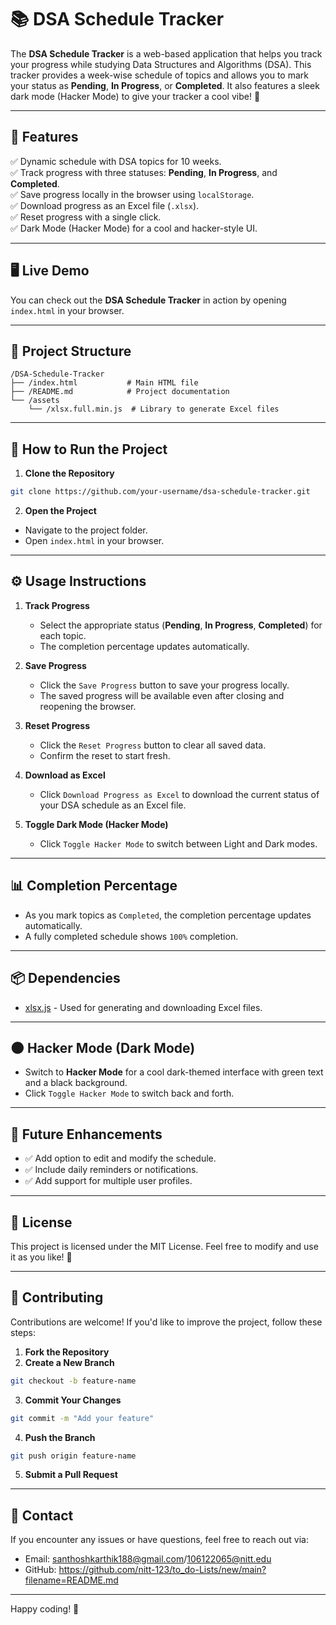 
# 📚 DSA Schedule Tracker

The **DSA Schedule Tracker** is a web-based application that helps you track your progress while studying Data Structures and Algorithms (DSA). This tracker provides a week-wise schedule of topics and allows you to mark your status as **Pending**, **In Progress**, or **Completed**. It also features a sleek dark mode (Hacker Mode) to give your tracker a cool vibe! 🚀

---

## 🎯 **Features**

✅ Dynamic schedule with DSA topics for 10 weeks.  
✅ Track progress with three statuses: **Pending**, **In Progress**, and **Completed**.  
✅ Save progress locally in the browser using `localStorage`.  
✅ Download progress as an Excel file (`.xlsx`).  
✅ Reset progress with a single click.  
✅ Dark Mode (Hacker Mode) for a cool and hacker-style UI.  

---

## 🖥️ **Live Demo**

You can check out the **DSA Schedule Tracker** in action by opening `index.html` in your browser.

---

## 📂 **Project Structure**

```
/DSA-Schedule-Tracker
├── /index.html           # Main HTML file
├── /README.md            # Project documentation
└── /assets
    └── /xlsx.full.min.js  # Library to generate Excel files
```

---

## 🚀 **How to Run the Project**

1. **Clone the Repository**

```bash
git clone https://github.com/your-username/dsa-schedule-tracker.git
```

2. **Open the Project**

- Navigate to the project folder.
- Open `index.html` in your browser.

---

## ⚙️ **Usage Instructions**

1. **Track Progress**
   - Select the appropriate status (**Pending**, **In Progress**, **Completed**) for each topic.
   - The completion percentage updates automatically.

2. **Save Progress**
   - Click the `Save Progress` button to save your progress locally.
   - The saved progress will be available even after closing and reopening the browser.

3. **Reset Progress**
   - Click the `Reset Progress` button to clear all saved data.
   - Confirm the reset to start fresh.

4. **Download as Excel**
   - Click `Download Progress as Excel` to download the current status of your DSA schedule as an Excel file.

5. **Toggle Dark Mode (Hacker Mode)**
   - Click `Toggle Hacker Mode` to switch between Light and Dark modes.

---

## 📊 **Completion Percentage**

- As you mark topics as `Completed`, the completion percentage updates automatically.
- A fully completed schedule shows `100%` completion.

---

## 📦 **Dependencies**

- [xlsx.js](https://cdnjs.cloudflare.com/ajax/libs/xlsx/0.18.5/xlsx.full.min.js) - Used for generating and downloading Excel files.

---

## 🌑 **Hacker Mode (Dark Mode)**

- Switch to **Hacker Mode** for a cool dark-themed interface with green text and a black background.
- Click `Toggle Hacker Mode` to switch back and forth.

---

## 📝 **Future Enhancements**

- ✅ Add option to edit and modify the schedule.  
- ✅ Include daily reminders or notifications.  
- ✅ Add support for multiple user profiles.  

---

## 📄 **License**

This project is licensed under the MIT License. Feel free to modify and use it as you like! 🎉

---

## 🤝 **Contributing**

Contributions are welcome! If you'd like to improve the project, follow these steps:

1. **Fork the Repository**
2. **Create a New Branch**

```bash
git checkout -b feature-name
```

3. **Commit Your Changes**

```bash
git commit -m "Add your feature"
```

4. **Push the Branch**

```bash
git push origin feature-name
```

5. **Submit a Pull Request**

---

## 📧 **Contact**

If you encounter any issues or have questions, feel free to reach out via:

- Email: santhoshkarthik188@gmail.com/106122065@nitt.edu
- GitHub: https://github.com/nitt-123/to_do-Lists/new/main?filename=README.md

---

Happy coding! 🚀
